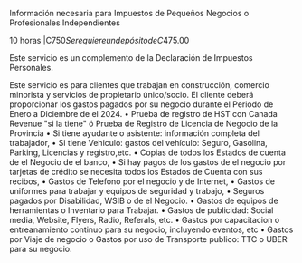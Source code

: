 Información necesaria para Impuestos de Pequeños Negocios o Profesionales Independientes 

10 horas |C$750
Se requiere un depósito de C$475.00

Este servicio es un complemento de la Declaración de Impuestos Personales.
 
Este servicio es para clientes que trabajan en construcción, comercio minorista y servicios de propietario único/socio. 
El cliente deberá proporcionar los gastos pagados por su negocio durante el Periodo de Enero a Diciembre de el 2024.
•	 Prueba de registro de HST con Canada Revenue "si la tiene" ó Prueba de Registro de Licencia de Negocio de la Provincia
•	 Si tiene ayudante o asistente: información completa del trabajador,
•	 Si tiene Vehiculo: gastos del vehículo: Seguro, Gasolina, Parking, Licencias y registro,etc.
•	 Copias de todos los Estados de cuenta de el Negocio de el banco,
•	 Si hay pagos de los gastos de el negocio por tarjetas de crédito se necesita todos los Estados de Cuenta con sus recibos,
•	 Gastos de Telefono por el negocio y de Internet,
•	 Gastos de uniformes para trabajar y equipos de seguridad y trabajo,
•	 Seguros pagados por Disabilidad, WSIB o de el Negocio.
•	 Gastos de equipos de herramientas o Inventario para Trabajar.
•	 Gastos de publicidad: Social media, Website, Flyers, Radio, Referals, etc.
•	 Gastos por capacitacion o entreanamiento continuo para su negocio, incluyendo eventos, etc
•	 Gastos por Viaje de negocio o Gastos por uso de Transporte publico: TTC o UBER para su negocio.
